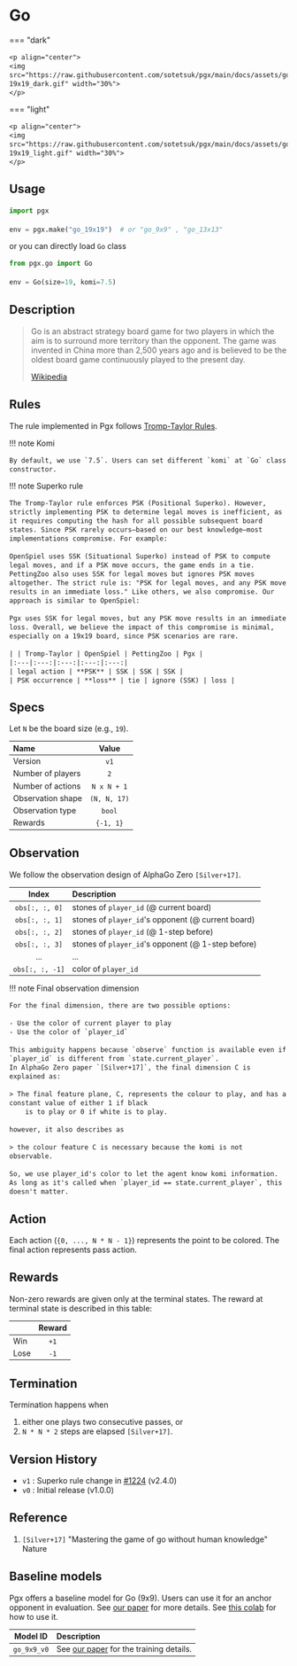 # Go

=== "dark" 

    <p align="center">
    <img src="https://raw.githubusercontent.com/sotetsuk/pgx/main/docs/assets/go-19x19_dark.gif" width="30%">
    </p>

=== "light" 

    <p align="center">
    <img src="https://raw.githubusercontent.com/sotetsuk/pgx/main/docs/assets/go-19x19_light.gif" width="30%">
    </p>


## Usage

```py
import pgx

env = pgx.make("go_19x19")  # or "go_9x9" , "go_13x13"
```

or you can directly load `Go` class

```py
from pgx.go import Go

env = Go(size=19, komi=7.5)
```

## Description

> Go is an abstract strategy board game for two players in which the aim is to surround more territory than the opponent. The game was invented in China more than 2,500 years ago and is believed to be the oldest board game continuously played to the present day.
> 
> [Wikipedia](https://en.wikipedia.org/wiki/Go_(game))

## Rules

The rule implemented in Pgx follows [Tromp-Taylor Rules](https://tromp.github.io/go.html).

!!! note Komi

    By default, we use `7.5`. Users can set different `komi` at `Go` class constructor.


!!! note Superko rule

    The Tromp-Taylor rule enforces PSK (Positional Superko). However, strictly implementing PSK to determine legal moves is inefficient, as it requires computing the hash for all possible subsequent board states. Since PSK rarely occurs—based on our best knowledge—most implementations compromise. For example:

    OpenSpiel uses SSK (Situational Superko) instead of PSK to compute legal moves, and if a PSK move occurs, the game ends in a tie. PettingZoo also uses SSK for legal moves but ignores PSK moves altogether. The strict rule is: "PSK for legal moves, and any PSK move results in an immediate loss." Like others, we also compromise. Our approach is similar to OpenSpiel:
    
    Pgx uses SSK for legal moves, but any PSK move results in an immediate loss. Overall, we believe the impact of this compromise is minimal, especially on a 19x19 board, since PSK scenarios are rare.

    | | Tromp-Taylor | OpenSpiel | PettingZoo | Pgx | 
    |:---|:---:|:---:|:---:|:---:| 
    | legal action | **PSK** | SSK | SSK | SSK |
    | PSK occurrence | **loss** | tie | ignore (SSK) | loss |
    
## Specs

Let `N` be the board size (e.g., `19`).

| Name | Value |
|:---|:----:|
| Version | `v1` |
| Number of players | `2` |
| Number of actions | `N x N + 1` |
| Observation shape | `(N, N, 17)` |
| Observation type | `bool` |
| Rewards | `{-1, 1}` |

## Observation
We follow the observation design of AlphaGo Zero `[Silver+17]`.

| Index | Description |
|:---:|:----|
| `obs[:, :, 0]` | stones of `player_id`          (@ current board) |
| `obs[:, :, 1]` | stones of `player_id`'s opponent (@ current board) |
| `obs[:, :, 2]` | stones of `player_id`          (@ 1-step before) |
| `obs[:, :, 3]` | stones of `player_id`'s opponent (@ 1-step before) |
| ... | ... |
| `obs[:, :, -1]` | color of `player_id` |

!!! note Final observation dimension

    For the final dimension, there are two possible options:

    - Use the color of current player to play
    - Use the color of `player_id`

    This ambiguity happens because `observe` function is available even if `player_id` is different from `state.current_player`.
    In AlphaGo Zero paper `[Silver+17]`, the final dimension C is explained as:

    > The final feature plane, C, represents the colour to play, and has a constant value of either 1 if black
        is to play or 0 if white is to play.

    however, it also describes as

    > the colour feature C is necessary because the komi is not observable.

    So, we use player_id's color to let the agent know komi information.
    As long as it's called when `player_id == state.current_player`, this doesn't matter.

## Action
Each action (`{0, ..., N * N - 1}`) represents the point to be colored.
The final action represents pass action.

## Rewards
Non-zero rewards are given only at the terminal states.
The reward at terminal state is described in this table:

| | Reward |
|:---|:----:|
| Win | `+1` |
| Lose | `-1` |

## Termination

Termination happens when 

1. either one plays two consecutive passes, or
2. `N * N * 2` steps are elapsed `[Silver+17]`.


## Version History

- `v1` : Superko rule change in [#1224](https://github.com/sotetsuk/pgx/pull/1224) (v2.4.0)
- `v0` : Initial release (v1.0.0)

## Reference

1. `[Silver+17]` "Mastering the game of go without human knowledge" Nature

## Baseline models

Pgx offers a baseline model for Go (9x9). Users can use it for an anchor opponent in evaluation.
See [our paper](https://arxiv.org/abs/2303.17503) for more details. See [this colab](https://colab.research.google.com/github/sotetsuk/pgx/blob/main/colab/baselines.ipynb) for how to use it.

| Model ID | Description |
|:---:|:----|
| `go_9x9_v0`| See [our paper](https://arxiv.org/abs/2303.17503) for the training details. |
